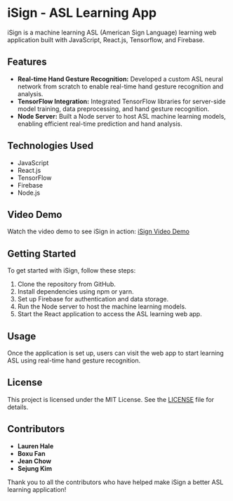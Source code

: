 # iSign - ASL Learning App

iSign is a machine learning ASL (American Sign Language) learning web application built with JavaScript, React.js, Tensorflow, and Firebase.

## Features

- **Real-time Hand Gesture Recognition:** Developed a custom ASL neural network from scratch to enable real-time hand gesture recognition and analysis.
- **TensorFlow Integration:** Integrated TensorFlow libraries for server-side model training, data preprocessing, and hand gesture recognition.
- **Node Server:** Built a Node server to host ASL machine learning models, enabling efficient real-time prediction and hand analysis.

## Technologies Used

- JavaScript
- React.js
- TensorFlow
- Firebase
- Node.js

## Video Demo

Watch the video demo to see iSign in action: [iSign Video Demo](https://youtu.be/OX8LhWTgQQg?si=HQPmZo7ZD9TQ2E4Y)

## Getting Started

To get started with iSign, follow these steps:

1. Clone the repository from GitHub.
2. Install dependencies using npm or yarn.
3. Set up Firebase for authentication and data storage.
4. Run the Node server to host the machine learning models.
5. Start the React application to access the ASL learning web app.

## Usage

Once the application is set up, users can visit the web app to start learning ASL using real-time hand gesture recognition.


## License

This project is licensed under the MIT License. See the [LICENSE](LICENSE) file for details.


## Contributors

- **Lauren Hale**
- **Boxu Fan**
- **Jean Chow**
- **Sejung Kim**

Thank you to all the contributors who have helped make iSign a better ASL learning application!
